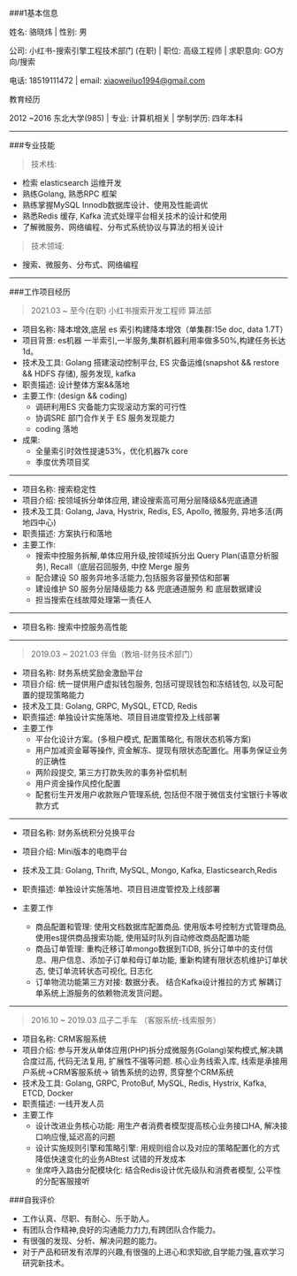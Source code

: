 ###1基本信息

姓名: 骆晓炜 | 性别: 男

公司: 小红书-搜索引擎工程技术部门 (在职) | 职位: 高级工程师 | 求职意向: GO方向/搜索

电话: 18519111472  | email: xiaoweiluo1994@gmail.com

教育经历

2012 ~2016 东北大学(985) | 专业: 计算机相关 | 学制学历: 四年本科

______

###专业技能

> 技术栈:

* 检索 elasticsearch 运维开发
* 熟练Golang, 熟悉RPC 框架
* 熟练掌握MySQL Innodb数据库设计、使用及性能调优
* 熟悉Redis 缓存, Kafka 流式处理平台相关技术的设计和使用
* 了解微服务、网络编程、分布式系统协议与算法的相关设计

> 技术领域:

* 搜索、微服务、分布式、网络编程

____

###工作项目经历
>  2021.03 ~ 至今(在职) 小红书搜索开发工程师 算法部

* 项目名称: 降本增效,底层 es 索引构建降本增效（单集群:15e doc, data 1.7T）
* 项目背景: es机器 一半索引,一半服务,集群机器利用率做多50%,构建任务长达 1d。
* 技术及工具: Golang 搭建滚动控制平台, ES 灾备运维(snapshot && restore && HDFS 存储), 服务发现, kafka
* 职责描述: 设计整体方案&&落地
* 主要工作: (design && coding)
  - 调研利用ES 灾备能力实现滚动方案的可行性
  - 协调SRE 部门合作关于 ES 服务发现能力
  - coding 落地
* 成果:
  - 全量索引时效性提速53%，优化机器7k core
  - 季度优秀项目奖

____ 

* 项目名称: 搜索稳定性
* 项目介绍: 按领域拆分单体应用, 建设搜索高可用分层降级&&兜底通道
* 技术及工具: Golang, Java, Hystrix, Redis, ES, Apollo, 微服务, 异地多活(两地四中心)
* 职责描述: 方案执行和落地
* 主要工作:
  - 搜索中控服务拆解,单体应用升级,按领域拆分出 Query Plan(语意分析服务), Recall（底层召回服务, 中控 Merge 服务
  - 配合建设 S0 服务异地多活能力,包括服务容量预估和部署
  - 建设维护 S0 服务分层降级能力 && 兜底通道服务 和 底层数据建设
  - 担当搜索在线故障处理第一责任人

____

* 项目名称: 搜索中控服务高性能


____

>  2019.03 ~ 2021.03 伴鱼（教培-财务技术部门）

* 项目名称: 财务系统奖励金激励平台
* 项目介绍: 统一提供用户虚拟钱包服务, 包括可提现钱包和冻结钱包, 以及可配置的提现策略能力
* 技术及工具: Golang, GRPC, MySQL, ETCD, Redis
* 职责描述: 单独设计实施落地、项⽬目进度管控及上线部署
* 主要工作
  - 平台化设计方案。(多租户模式, 配置策略化, 有限状态机等方案)
  - 用户加减资金幂等操作, 资金解冻、提现有限状态配置化。用事务保证业务的正确性
  - 两阶段提交, 第三方打款失败的事务补偿机制
  - 用户资金操作风控化配置
  - 配套衍生开发用户收款账户管理系统, 包括但不限于微信支付宝银行卡等收款方式

____

* 项目名称: 财务系统积分兑换平台

* 项目介绍: Mini版本的电商平台

* 技术及工具: Golang, Thrift, MySQL, Mongo, Kafka, Elasticsearch,Redis

* 职责描述: 单独设计实施落地、项⽬目进度管控及上线部署

* 主要工作
  - 商品配置和管理: 使用文档数据库配置商品. 使用版本号控制方式管理商品, 使用es提供商品搜索功能, 使用延时队列自动修改商品配置功能
  - 商品订单管理:  重构迁移订单mongo数据到TiDB, 拆分订单中的支付信息、用户信息、添加子订单和母订单功能, 重新构建有限状态机维护订单状态, 使订单流转状态可视化, 日志化
  - 订单物流功能第三方对接: 数据分表。 结合Kafka设计推拉的方式 解耦订单系统上游服务的依赖物流发货问题。

____

> 2016.10 ~ 2019.03 瓜子二手车 （客服系统-线索服务）

* 项目名称: CRM客服系统
* 项目介绍: 参与开发从单体应用(PHP)拆分成微服务(Golang)架构模式,解决耦合度过高, 代码无法复用, 扩展性不强等问题. 核心业务线索入库, 线索是承接用户系统->CRM客服系统-> 销售系统的边界, 贯穿整个CRM系统
* 技术及工具: Golang, GRPC, ProtoBuf, MySQL, Redis, Hystrix, Kafka, ETCD, Docker
* 职责描述: 一线开发人员
* 主要工作
  - 设计改进业务核心功能:  用生产者消费者模型提高核心业务接口HA,  解决接口响应慢,延迟高的问题
  - 设计实施规则引擎和策略引擎: 用规则组合以及对应的策略配置化的方式 降低快速变化的业务ABtest 试错的开发成本
  - 坐席呼入路由分配模块化: 结合Redis设计优先级队和消费者模型, 公平性的分配客服接听

###自我评价

+ 工作认真、尽职、有耐心、乐于助⼈。
+ 有团队合作精神,良好的沟通能⼒力力,有跨团队合作能⼒。
+ 有很强的发现、分析、解决问题的能⼒。
+ 对于产品和研发有浓厚的兴趣,有很强的上进⼼和求知欲,自学能⼒强,喜欢学习研究新技术。


